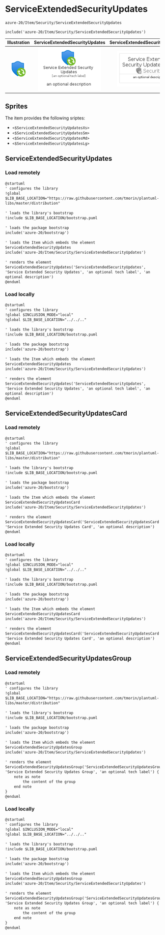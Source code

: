 # ServiceExtendedSecurityUpdates


```text
azure-20/Item/Security/ServiceExtendedSecurityUpdates
```

```text
include('azure-20/Item/Security/ServiceExtendedSecurityUpdates')
```



| Illustration | ServiceExtendedSecurityUpdates | ServiceExtendedSecurityUpdatesCard | ServiceExtendedSecurityUpdatesGroup |
| :---: | :---: | :---: | :---: |
| ![illustration for Illustration](../../../azure-20/Item/Security/ServiceExtendedSecurityUpdates.png) | ![illustration for ServiceExtendedSecurityUpdates](../../../azure-20/Item/Security/ServiceExtendedSecurityUpdates.Local.png) | ![illustration for ServiceExtendedSecurityUpdatesCard](../../../azure-20/Item/Security/ServiceExtendedSecurityUpdatesCard.Local.png) | ![illustration for ServiceExtendedSecurityUpdatesGroup](../../../azure-20/Item/Security/ServiceExtendedSecurityUpdatesGroup.Local.png) |



## Sprites
The item provides the following sriptes:

- `<$ServiceExtendedSecurityUpdatesXs>`
- `<$ServiceExtendedSecurityUpdatesSm>`
- `<$ServiceExtendedSecurityUpdatesMd>`
- `<$ServiceExtendedSecurityUpdatesLg>`





## ServiceExtendedSecurityUpdates

### Load remotely
```plantuml
@startuml
' configures the library
!global $LIB_BASE_LOCATION="https://raw.githubusercontent.com/tmorin/plantuml-libs/master/distribution"

' loads the library's bootstrap
!include $LIB_BASE_LOCATION/bootstrap.puml

' loads the package bootstrap
include('azure-20/bootstrap')

' loads the Item which embeds the element ServiceExtendedSecurityUpdates
include('azure-20/Item/Security/ServiceExtendedSecurityUpdates')

' renders the element
ServiceExtendedSecurityUpdates('ServiceExtendedSecurityUpdates', 'Service Extended Security Updates', 'an optional tech label', 'an optional description')
@enduml
```

### Load locally
```plantuml
@startuml
' configures the library
!global $INCLUSION_MODE="local"
!global $LIB_BASE_LOCATION="../../.."

' loads the library's bootstrap
!include $LIB_BASE_LOCATION/bootstrap.puml

' loads the package bootstrap
include('azure-20/bootstrap')

' loads the Item which embeds the element ServiceExtendedSecurityUpdates
include('azure-20/Item/Security/ServiceExtendedSecurityUpdates')

' renders the element
ServiceExtendedSecurityUpdates('ServiceExtendedSecurityUpdates', 'Service Extended Security Updates', 'an optional tech label', 'an optional description')
@enduml
```

## ServiceExtendedSecurityUpdatesCard

### Load remotely
```plantuml
@startuml
' configures the library
!global $LIB_BASE_LOCATION="https://raw.githubusercontent.com/tmorin/plantuml-libs/master/distribution"

' loads the library's bootstrap
!include $LIB_BASE_LOCATION/bootstrap.puml

' loads the package bootstrap
include('azure-20/bootstrap')

' loads the Item which embeds the element ServiceExtendedSecurityUpdatesCard
include('azure-20/Item/Security/ServiceExtendedSecurityUpdates')

' renders the element
ServiceExtendedSecurityUpdatesCard('ServiceExtendedSecurityUpdatesCard', 'Service Extended Security Updates Card', 'an optional description')
@enduml
```

### Load locally
```plantuml
@startuml
' configures the library
!global $INCLUSION_MODE="local"
!global $LIB_BASE_LOCATION="../../.."

' loads the library's bootstrap
!include $LIB_BASE_LOCATION/bootstrap.puml

' loads the package bootstrap
include('azure-20/bootstrap')

' loads the Item which embeds the element ServiceExtendedSecurityUpdatesCard
include('azure-20/Item/Security/ServiceExtendedSecurityUpdates')

' renders the element
ServiceExtendedSecurityUpdatesCard('ServiceExtendedSecurityUpdatesCard', 'Service Extended Security Updates Card', 'an optional description')
@enduml
```

## ServiceExtendedSecurityUpdatesGroup

### Load remotely
```plantuml
@startuml
' configures the library
!global $LIB_BASE_LOCATION="https://raw.githubusercontent.com/tmorin/plantuml-libs/master/distribution"

' loads the library's bootstrap
!include $LIB_BASE_LOCATION/bootstrap.puml

' loads the package bootstrap
include('azure-20/bootstrap')

' loads the Item which embeds the element ServiceExtendedSecurityUpdatesGroup
include('azure-20/Item/Security/ServiceExtendedSecurityUpdates')

' renders the element
ServiceExtendedSecurityUpdatesGroup('ServiceExtendedSecurityUpdatesGroup', 'Service Extended Security Updates Group', 'an optional tech label') {
    note as note
        the content of the group
    end note
}
@enduml
```

### Load locally
```plantuml
@startuml
' configures the library
!global $INCLUSION_MODE="local"
!global $LIB_BASE_LOCATION="../../.."

' loads the library's bootstrap
!include $LIB_BASE_LOCATION/bootstrap.puml

' loads the package bootstrap
include('azure-20/bootstrap')

' loads the Item which embeds the element ServiceExtendedSecurityUpdatesGroup
include('azure-20/Item/Security/ServiceExtendedSecurityUpdates')

' renders the element
ServiceExtendedSecurityUpdatesGroup('ServiceExtendedSecurityUpdatesGroup', 'Service Extended Security Updates Group', 'an optional tech label') {
    note as note
        the content of the group
    end note
}
@enduml
```

